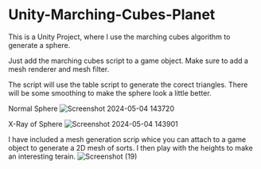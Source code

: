 # Unity-Marching-Cubes-Planet
This is a Unity Project, where I use the marching cubes algorithm to generate a sphere.

Just add the marching cubes script to a game object. Make sure to add a mesh renderer and mesh filter. 

The script will use the table script to generate the corect triangles. There will be some smoothing to make the sphere look a little better.

Normal Sphere
![Screenshot 2024-05-04 143720](https://github.com/SeanBritsDev/Unity-Marching-Cubes-Planet/assets/75024209/46310531-8e13-454f-931f-549809a0e048)

X-Ray of Sphere
![Screenshot 2024-05-04 143901](https://github.com/SeanBritsDev/Unity-Marching-Cubes-Planet/assets/75024209/d883a12f-e7e9-4f3f-b610-2d04fc484b8e)


I have included a mesh generation scrip whice you can attach to a game object to generate a 2D mesh of sorts. I then play with the heights to make an interesting terain. 
![Screenshot (19)](https://github.com/SeanBritsDev/Unity-Marching-Cubes-Planet/assets/75024209/7a3a54f7-800a-478a-b1d3-c152e7b5c368)

